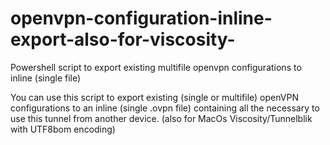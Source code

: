# openvpn-configuration-inline-export-also-for-viscosity-
Powershell script to export existing multifile openvpn configurations to inline (single file)

You can use this script to export existing (single or multifile) openVPN configurations to an
inline (single .ovpn file) containing all the necessary to use this tunnel from another device.
(also for MacOs Viscosity/Tunnelblik with UTF8bom encoding)
